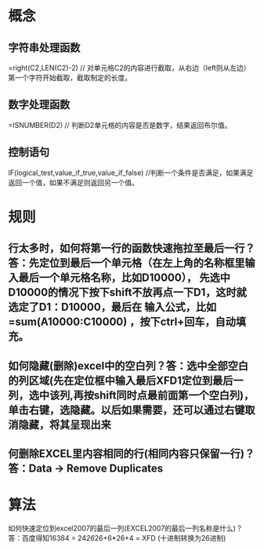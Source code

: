 # 概念
## 字符串处理函数
=right(C2,LEN(C2)-2) // 对单元格C2的内容进行截取，从右边（left则从左边）第一个字符开始截取，截取制定的长度。

## 数字处理函数
=ISNUMBER(D2) // 判断D2单元格的内容是否是数字，结果返回布尔值。

## 控制语句
IF(logical_test,value_if_true,value_if_false)  //判断一个条件是否满足，如果满足返回一个值，如果不满足则返回另一个值。



# 规则
## 行太多时，如何将第一行的函数快速拖拉至最后一行？答：先定位到最后一个单元格（在左上角的名称框里输入最后一个单元格名称，比如D10000）， 先选中D10000的情况下按下shift不放再点一下D1，这时就选定了D1：D10000，最后在 输入公式，比如=sum(A10000:C10000) ，按下ctrl+回车，自动填充。
## 如何隐藏(删除)excel中的空白列？答：选中全部空白的列区域(先在定位框中输入最后XFD1定位到最后一列，选中该列,再按shift同时点最前面第一个空白列)，单击右键，选隐藏。以后如果需要，还可以通过右键取消隐藏，将其呈现出来
## 何删除EXCEL里内容相同的行(相同内容只保留一行)？　答：Data → Remove Duplicates

# 算法
如何快速定位到excel2007的最后一列(EXCEL2007的最后一列名称是什么)？答：百度得知16384 = 24*26*26+6*26+4 = XFD (十进制转换为26进制)
